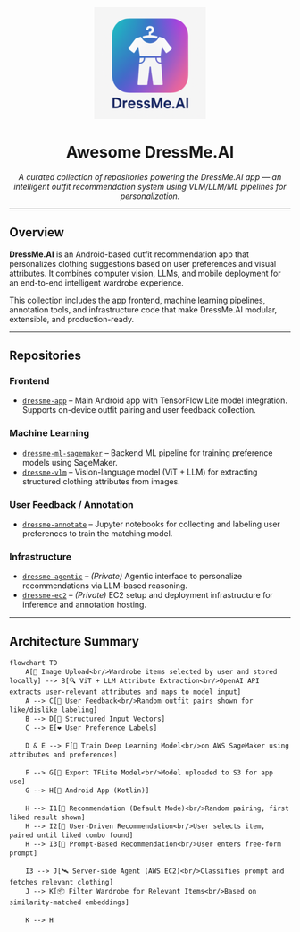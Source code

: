 <p align="center">
  <img src="assets/ic_launcher-playstore.png" alt="DressMe.AI Logo" width="200"/>
</p>

<h1 align="center">Awesome DressMe.AI</h1>

<p align="center">
  <em>A curated collection of repositories powering the DressMe.AI app — an intelligent outfit recommendation system using VLM/LLM/ML pipelines for personalization.</em>
</p>

---

## Overview

**DressMe.AI** is an Android-based outfit recommendation app that personalizes clothing suggestions based on user preferences and visual attributes. It combines computer vision, LLMs, and mobile deployment for an end-to-end intelligent wardrobe experience.

This collection includes the app frontend, machine learning pipelines, annotation tools, and infrastructure code that make DressMe.AI modular, extensible, and production-ready.

---

## Repositories

### Frontend

- [`dressme-app`](https://github.com/DressMe-AI/dressme-app) – Main Android app with TensorFlow Lite model integration. Supports on-device outfit pairing and user feedback collection.

### Machine Learning

- [`dressme-ml-sagemaker`](https://github.com/DressMe-AI/dressme-ml-sagemaker) – Backend ML pipeline for training preference models using SageMaker.
- [`dressme-vlm`](https://github.com/DressMe-AI/dressme-vlm) – Vision-language model (ViT + LLM) for extracting structured clothing attributes from images.

### User Feedback / Annotation

- [`dressme-annotate`](https://github.com/DressMe-AI/dressme-annotate) – Jupyter notebooks for collecting and labeling user preferences to train the matching model.

### Infrastructure

- [`dressme-agentic`](https://github.com/DressMe-AI/dressme-agentic) – *(Private)* Agentic interface to personalize recommendations via LLM-based reasoning.
- [`dressme-ec2`](https://github.com/DressMe-AI/dressme-ec2) – *(Private)* EC2 setup and deployment infrastructure for inference and annotation hosting.

---

## Architecture Summary
```mermaid
flowchart TD
    A[🧥 Image Upload<br/>Wardrobe items selected by user and stored locally] --> B[🔍 ViT + LLM Attribute Extraction<br/>OpenAI API extracts user-relevant attributes and maps to model input]
    A --> C[🤖 User Feedback<br/>Random outfit pairs shown for like/dislike labeling]
    B --> D[🔢 Structured Input Vectors]
    C --> E[❤️ User Preference Labels]

    D & E --> F[🧠 Train Deep Learning Model<br/>on AWS SageMaker using attributes and preferences]

    F --> G[💾 Export TFLite Model<br/>Model uploaded to S3 for app use]
    G --> H[📱 Android App (Kotlin)]

    H --> I1[🔁 Recommendation (Default Mode)<br/>Random pairing, first liked result shown]
    H --> I2[🧭 User-Driven Recommendation<br/>User selects item, paired until liked combo found]
    H --> I3[💬 Prompt-Based Recommendation<br/>User enters free-form prompt]

    I3 --> J[🛰️ Server-side Agent (AWS EC2)<br/>Classifies prompt and fetches relevant clothing]
    J --> K[📦 Filter Wardrobe for Relevant Items<br/>Based on similarity-matched embeddings]

    K --> H
